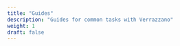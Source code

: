 ```yaml
---
title: "Guides"
description: "Guides for common tasks with Verrazzano"
weight: 1
draft: false
---
```

